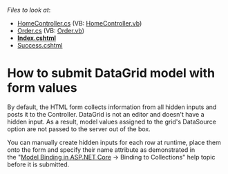 <!-- default file list -->
*Files to look at*:

* [HomeController.cs](./CS/dxSampleT590924/Controllers/HomeController.cs) (VB: [HomeController.vb](./VB/dxSampleT590924/Controllers/HomeController.vb))
* [Order.cs](./CS/dxSampleT590924/Models/Order.cs) (VB: [Order.vb](./VB/dxSampleT590924/Models/Order.vb))
* **[Index.cshtml](./CS/dxSampleT590924/Views/Home/Index.cshtml)**
* [Success.cshtml](./CS/dxSampleT590924/Views/Home/Success.cshtml)
<!-- default file list end -->
# How to submit DataGrid model with form values


<p>By default, the HTML form collects information from all hidden inputs and posts it to the Controller. DataGrid is not an editor and doesn't have a hidden input. As a result, model values assigned to the grid's DataSource option are not passed to the server out of the box.</p>
<p>You can manually create hidden inputs for each row at runtime, place them onto the form and specify their name attribute as demonstrated in the "<a href="https://www.red-gate.com/simple-talk/dotnet/asp-net/model-binding-asp-net-core/">Model Binding in ASP.NET Core</a> -> Binding to Collections" help topic before it is submitted.</p>

<br/>


